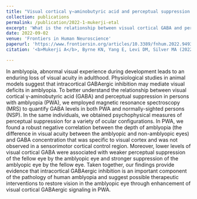 ```yaml
---
title: "Visual cortical γ−aminobutyric acid and perceptual suppression in amblyopia"
collection: publications
permalink: /publication/2022-1-mukerji-etal
excerpt: 'What is the relationship between visual cortical GABA and perceptual suppression?'
date: 2022-09-02
venue: 'Frontiers in Human Neuroscience'
paperurl: 'https://www.frontiersin.org/articles/10.3389/fnhum.2022.949395/full'
citation: '<b>Mukerji A</b>, Byrne KN, Yang E, Levi DM, Silver MA (2022). Visual cortical γ−aminobutyric acid and perceptual suppression in amblyopia. Fronters in Human Neuroscience 16; DOI: https://doi.org/10.3389/fnhum.2022.949395'

---
```

In amblyopia, abnormal visual experience during development leads to an enduring loss of visual acuity in adulthood. Physiological studies in animal models suggest that intracortical GABAergic inhibition may mediate visual deficits in amblyopia. To better understand the relationship between visual cortical γ-aminobutyric acid (GABA) and perceptual suppression in persons with amblyopia (PWA), we employed magnetic resonance spectroscopy (MRS) to quantify GABA levels in both PWA and normally-sighted persons (NSP). In the same individuals, we obtained psychophysical measures of perceptual suppression for a variety of ocular configurations. In PWA, we found a robust negative correlation between the depth of amblyopia (the difference in visual acuity between the amblyopic and non-amblyopic eyes) and GABA concentration that was specific to visual cortex and was not observed in a sensorimotor cortical control region. Moreover, lower levels of visual cortical GABA were associated with weaker perceptual suppression of the fellow eye by the amblyopic eye and stronger suppression of the amblyopic eye by the fellow eye. Taken together, our findings provide evidence that intracortical GABAergic inhibition is an important component of the pathology of human amblyopia and suggest possible therapeutic interventions to restore vision in the amblyopic eye through enhancement of visual cortical GABAergic signaling in PWA.
